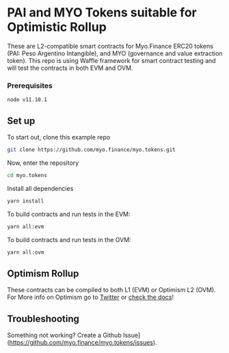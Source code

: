 # PAI and MYO Tokens suitable for Optimistic Rollup 

These are L2-compatible smart contracts for Myo.Finance ERC20 tokens (PAI: Peso Argentino Intangible), and MYO (governance and value extraction token). This repo is using Waffle framework for smart contract testing and will test the contracts in both EVM and OVM.

### Prerequisites
```
node v11.10.1
```

## Set up

To start out, clone this example repo

```bash
git clone https://github.com/myo.finance/myo.tokens.git
```
Now, enter the repository

```bash
cd myo.tokens
```
Install all dependencies

```bash
yarn install
```
To build contracts and run tests in the EVM:

```bash
yarn all:evm
```
To build contracts and run tests in the OVM:

```bash
yarn all:ovm
```

## Optimism Rollup
These contracts can be compiled to both L1 (EVM) or Optimism L2 (OVM). For More info on Optimism go to 
[Twitter](https://twitter.com/optimismPBC) or [check the docs](https://docs.optimism.io)!

## Troubleshooting

Something not working? Create a Github Issue](https://github.com/myo.finance/myo.tokens/issues).

